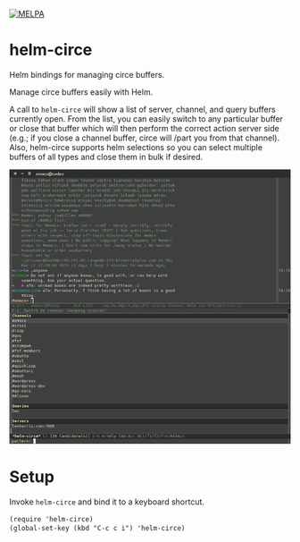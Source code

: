 [![MELPA](http://melpa.org/packages/helm-circe-badge.svg)](http://melpa.org/#/helm-circe)

# helm-circe

Helm bindings for managing circe buffers.

Manage circe buffers easily with Helm.

A call to `helm-circe` will show a list of server, channel, and query
buffers currently open. From the list, you can easily switch to any
particular buffer or close that buffer which will then perform the
correct action server side (e.g.; if you close a channel buffer, circe
will /part you from that channel). Also, helm-circe supports helm
selections so you can select multiple buffers of all types and close
them in bulk if desired.

![helm-circe](helm-circe.png)

# Setup

Invoke `helm-circe` and bind it to a keyboard shortcut.

```
(require 'helm-circe)
(global-set-key (kbd "C-c c i") 'helm-circe)
```
